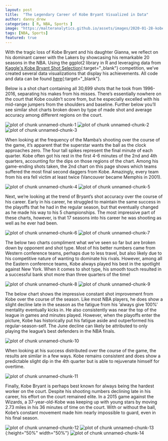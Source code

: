 ```yaml
---
layout: post
title:  "The Legendary Career of Kobe Bryant Visualized in Data"
author: danny_drew
categories: [ R, NBA, Sports ]
image: "https://malteranalytics.github.io/assets/images/2020-01-28-kobe/image1.png"
tags: [NBA, Sports]
featured: true
---
```


With the tragic loss of Kobe Bryant and his daughter Gianna, we reflect on his dominant career with the Lakers by showcasing his remarkable 20 seasons in the NBA.  Using the ggplot2 library in R and leveraging data from [Kaggle's Kobe Bryant Shot Selection](https://www.kaggle.com/c/kobe-bryant-shot-selection){:target="_blank"} competition, we’ve created several data visualizations that display his achievements.  All code and data can be found [here](https://github.com/danmalter/kobe-bryant){:target="_blank"}.

Below is a shot chart containing all 30,699 shots that he took from 1996-2016, separating his makes from his misses.  There’s essentially nowhere on the court that Kobe couldn’t score from, but he especially excelled with his mid-range jumpers from the shoulders and baseline.  Further below you’ll see similar shot charts broken down by type of made shot and average accuracy among different regions on the court.


![plot of chunk unnamed-chunk-1](/assets/images/2020-01-28-kobe/image1.png)
![plot of chunk unnamed-chunk-2](/assets/images/2020-01-28-kobe/image2.png)
![plot of chunk unnamed-chunk-3](/assets/images/2020-01-28-kobe/image3.png)

When looking at the frequency of the Mamba’s shooting over the course of the game, it’s apparent that the superstar wants the ball as the clock approaches zero.  The four tall spikes represent the final minute of each quarter.  Kobe often got his rest in the first 4-6 minutes of the 2nd and 4th quarters, accounting for the dips on those regions of the chart.  Among his game-ending shots taken, the 2nd chart on this page shows which teams suffered the most final second daggers from Kobe.  Amazingly, every team from his era fell victim at least twice (Vancouver became Memphis in 2001).

![plot of chunk unnamed-chunk-4](/assets/images/2020-01-28-kobe/image4.png)
![plot of chunk unnamed-chunk-5](/assets/images/2020-01-28-kobe/image5.png)

Next, we’re looking at the trend of Bryant’s shot accuracy over the course of his career.   Early in his career, he struggled to maintain the same success in the playoffs that he had in the regular season, but that eventually changed as he made his way to his 5 championships.   The most impressive part of these charts, however, is that 17 seasons into his career he was shooting as well as he ever had been. 

![plot of chunk unnamed-chunk-6](/assets/images/2020-01-28-kobe/image6.png)
![plot of chunk unnamed-chunk-7](/assets/images/2020-01-28-kobe/image7.png)

The below two charts compliment what we’ve seen so far but are broken down by opponent and shot type.   Most of his better numbers came from Western conference teams, perhaps due to less travel, but also likely due to his competitive nature of wanting to dominate his rivals.  However, among all the Eastern conference teams, Kobe always played his best in the spotlight against New York.  When it comes to shot type, his smooth touch resulted in a successful bank shot more than three quarters of the time!

![plot of chunk unnamed-chunk-8](/assets/images/2020-01-28-kobe/image8.png)
![plot of chunk unnamed-chunk-9](/assets/images/2020-01-28-kobe/image9.png)

The below chart shows the impressive constant shot improvement from Kobe over the course of the season.  Like most NBA players, he does show a slight decline late in the season as the fatigue from his ‘always give 100%’ mentality eventually kicks in.  He also consistently was near the top of the league in games and minutes played.  However, when the playoffs enter the picture, Kobe has historically put his fatigue aside and outperformed his regular-season-self.  The June decline can likely be attributed to only playing the league’s best defenders in the NBA finals. 

![plot of chunk unnamed-chunk-10](/assets/images/2020-01-28-kobe/image10.png)

When looking at his success distributed over the course of the game, the results are similar in a few ways.  Kobe remains consistent and does show a predictable slight dip in the 4th quarter but is able to rejuvenate himself for overtime.

![plot of chunk unnamed-chunk-11](/assets/images/2020-01-28-kobe/image11.png)

Finally, Kobe Bryant is perhaps best known for always being the hardest worker on the court.  Despite his shooting numbers declining late in his career, his effort on the court remained elite.  In a 2015 game against the Wizards, a 37-year-old-Kobe was keeping up with young stars by moving 2.73 miles in his 36 minutes of time on the court.  With or without the ball, Kobe’s constant movement made him nearly impossible to guard, even in his final season.   

![plot of chunk unnamed-chunk-12](/assets/images/2020-01-28-kobe/image12.png)
![plot of chunk unnamed-chunk-13](/assets/images/2020-01-28-kobe/image13.png){:height="50%" width="50%"}
![plot of chunk unnamed-chunk-14](/assets/images/2020-01-28-kobe/image14.png)


<script>
  (function(i,s,o,g,r,a,m){i['GoogleAnalyticsObject']=r;i[r]=i[r]||function(){
  (i[r].q=i[r].q||[]).push(arguments)},i[r].l=1*new Date();a=s.createElement(o),
  m=s.getElementsByTagName(o)[0];a.async=1;a.src=g;m.parentNode.insertBefore(a,m)
  })(window,document,'script','//www.google-analytics.com/analytics.js','ga');

  ga('create', 'UA-57468410-2', 'auto');
  ga('send', 'pageview');

</script>








